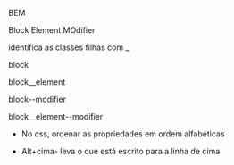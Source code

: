 BEM

Block Element MOdifier

identifica as classes filhas com _

block

block__element

block--modifier

block__element--modifier

- No css, ordenar as propriedades em ordem alfabéticas

- Alt+cima- leva o que está escrito para a linha de cima